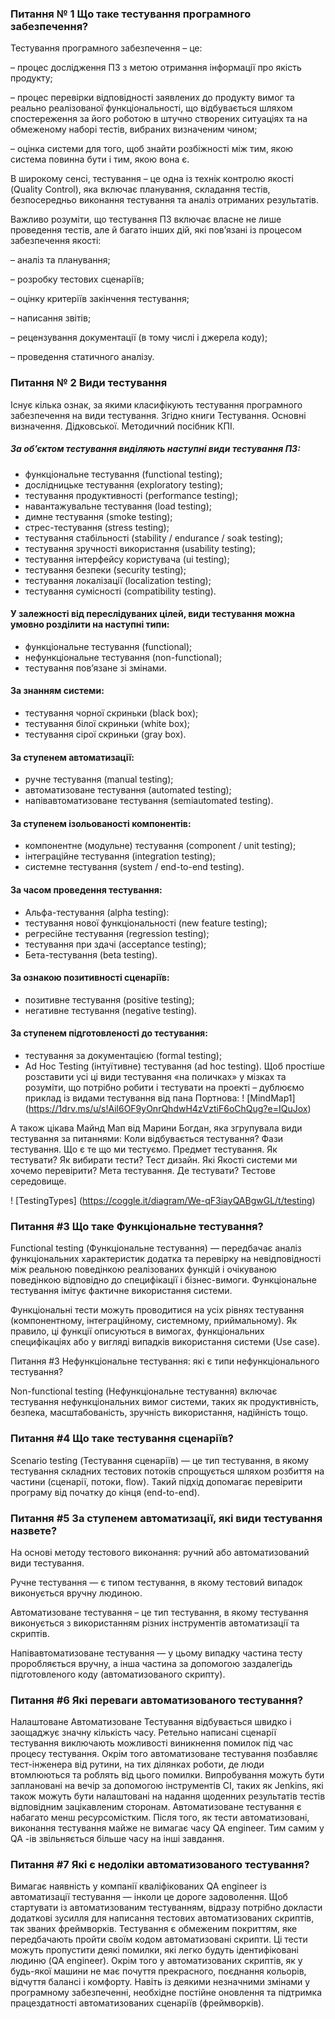 ### Питання № 1 Що таке тестування програмного забезпечення?


Тестування програмного забезпечення – це:

– процес дослідження ПЗ з метою отримання інформації про якість продукту;

– процес перевірки відповідності заявлених до продукту вимог та реально реалізованої функціональності, що відбувається шляхом спостереження за його роботою в штучно створених ситуаціях та на обмеженому наборі тестів, вибраних визначеним чином;

– оцінка системи для того, щоб знайти розбіжності між тим, якою система повинна бути і тим, якою вона є.

В широкому сенсі, тестування – це одна із технік контролю якості (Quality Control), яка включає планування, складання тестів, безпосередньо виконання тестування та аналіз отриманих результатів.

Важливо розуміти, що тестування ПЗ включає власне не лише проведення тестів, але й багато інших дій, які пов’язані із процесом забезпечення якості:

– аналіз та планування;

– розробку тестових сценаріїв;

– оцінку критеріїв закінчення тестування;

– написання звітів;

– рецензування документації (в тому числі і джерела коду);

– проведення статичного аналізу.

### Питання № 2 Види тестування
Існує кілька ознак, за якими класифікують тестування програмного забезпечення на види тестування. Згідно книги Тестування. Основні визначення. Дідковської. Методичний посібник КПІ.

##### За об’єктом тестування виділяють наступні види тестування ПЗ:
- функціональне тестування (functional testing);
- дослідницьке тестування (exploratory testing);
- тестування продуктивності (performance testing);
- навантажувальне тестування (load testing);
- димне тестування (smoke testing);
- стрес-тестування (stress testing);
- тестування стабільності (stability / endurance / soak testing);
- тестування зручності використання (usability testing);
- тестування інтерфейсу користувача (ui testing);
- тестування безпеки (security testing);
- тестування локалізації (localization testing);
- тестування сумісності (compatibility testing).

#### У залежності від переслідуваних цілей, види тестування можна умовно розділити на наступні типи:
- функціональне тестування (functional);
- нефункціональне тестування (non-functional);
- тестування пов’язане зі змінами.

#### За знанням системи:
- тестування чорної скриньки (black box);
- тестування білої скриньки (white box);
- тестування сірої скриньки (gray box).

#### За ступенем автоматизації:
* ручне тестування (manual testing);
* автоматизоване тестування (automated testing);
* напівавтоматизоване тестування (semiautomated testing).

#### За ступенем ізольованості компонентів:
- компонентне (модульне) тестування (component / unit testing);
- інтеграційне тестування (integration testing);
- системне тестування (system / end-to-end testing).

#### За часом проведення тестування:
- Альфа-тестування (alpha testing):
- тестування нової функціональності (new feature testing);
- регресійне тестування (regression testing);
- тестування при здачі (acceptance testing);
- Бета-тестування (beta testing).

#### За ознакою позитивності сценаріїв:
- позитивне тестування (positive testing);
- негативне тестування (negative testing).

#### За ступенем підготовленості до тестування:
- тестування за документацією (formal testing);
- Ad Hoc Testing (інтуїтивне) тестування (ad hoc testing).
Щоб простіше розставити усі ці види тестування «на поличках» у мізках та розуміти, 
що потрібно робити і тестувати на проекті – дублюємо приклад із видами тестування 
від пана Портнова:
! [MindMap1] (https://1drv.ms/u/s!Ail6OF9yOnrQhdwH4zVztiF6oChQug?e=IQuJox)

А також цікава Майнд Мап від Марини Богдан, яка згрупувала види тестування за питаннями:
Коли відбувається тестування? Фази тестування.
Що є те що ми тестуємо. Предмет тестування.
Як тестувати? Як вибирати тести? Тест дизайн.
Які Якості системи ми хочемо перевірити? Мета тестування.
Де тестувати? Тестове середовище.

! [TestingTypes] (https://coggle.it/diagram/We-qF3iayQABgwGL/t/testing) 

### Питання #3 Що таке Функціональне тестування?

Functional testing (Функціональне тестування) — передбачає аналіз функціональних характеристик додатка та перевірку на невідповідності між реальною поведінкою реалізованих функцій і очікуваною поведінкою відповідно до специфікації і бізнес-вимоги. Функціональне тестування імітує фактичне використання системи.

Функціональні тести можуть проводитися на усіх рівнях тестування (компонентному, інтеграційному, системному, приймальному). Як правило, ці функції описуються в вимогах, функціональних специфікаціях або у вигляді випадків використання системи (Use case).

Питання #3 Нефункціональне тестування: які є типи нефункціонального тестування?

Non-functional testing (Нефункціональне тестування) включає тестування нефункціональних вимог системи, таких як продуктивність, безпека, масштабованість, зручність використання, надійність тощо.

### Питання #4 Що таке тестування сценаріїв?

Scenario testing (Тестування сценаріїв) — це тип тестування, в якому тестування складних тестових потоків спрощується шляхом розбиття на частини (сценарії, потоки, flow). Такий підхід допомагає перевірити програму від початку до кінця (end-to-end).

### Питання #5 За ступенем автоматизації, які види тестування назвете?

На основі методу тестового виконання: ручний або автоматизований види тестування.

Ручне тестування — є типом тестування, в якому тестовий випадок виконується вручну людиною.

Автоматизоване тестування – це тип тестування, в якому тестування виконується з використанням різних інструментів автоматизації та скриптів.

Напівавтоматизоване тестування — у цьому випадку частина тесту проробляється вручну, а інша частина за допомогою заздалегідь підготовленого коду (автоматизованого скрипту).

### Питання #6 Які переваги автоматизованого тестування?
Налаштоване Автоматизоване Тестування відбувається швидко і заощаджує значну кількість часу.
Ретельно написані сценарії тестування виключають можливості виникнення помилок під час процесу тестування. Окрім того автоматизоване тестування позбавляє тест-інженера від рутини, на тих ділянках роботи, де люди втомлюються та роблять від цього помилки.
Випробування можуть бути заплановані на вечір за допомогою інструментів CI, таких як Jenkins, які також можуть бути налаштовані на надання щоденних результатів тестів відповідним зацікавленим сторонам.
Автоматизоване тестування є набагато менш ресурсомістким. Після того, як тести автоматизовані, виконання тестування майже не вимагає часу QA engineer. Тим самим у QA -ів звільняється більше часу на інші завдання.
### Питання #7 Які є недоліки автоматизованого тестування?
Вимагає наявність у компанії кваліфікованих QA engineer із автоматизації тестування — інколи це дороге задоволення.
Щоб стартувати із автоматизованим тестуванням, відразу потрібно докласти додаткові зусилля для написання тестових автоматизованих скриптів, так званих фреймворків.
Тестування є обмеженим покриттям, яке передбачають пройти своїм кодом автоматизовані скрипти. Ці тести можуть пропустити деякі помилки, які легко будуть ідентифіковані людиню (QA engineer). Окрім того у автоматизованих скриптів, як у будь-якої машини не має почуття прекрасного, поєднання кольорів, відчуття балансі і комфорту.
Навіть із деякими незначними змінами у програмному забезпеченні, необхідне постійне оновлення та підтримка працездатності автоматизованих сценаріїв (фреймворків).


